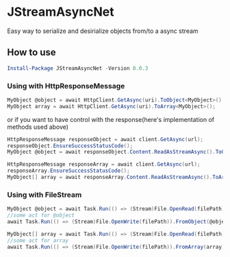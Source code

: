 # JStreamAsyncNet

Easy way to serialize and desirialize objects from/to a async stream

## How to use

```powershell
Install-Package JStreamAsyncNet -Version 0.0.3
```

### Using with HttpResponseMessage

```c#
MyObject @object = await HttpClient.GetAsync(uri).ToObject<MyObject>();
MyObject array = await HttpClient.GetAsync(uri).ToArray<MyObject>();
```

or if you want to have control with the response(here's implementation of methods used above)

```c#
HttpResponseMessage responseObject = await client.GetAsync(url);
responseObject.EnsureSuccessStatusCode();
MyObject @object = await responseObject.Content.ReadAsStreamAsync().ToObject<MyObject>();

HttpResponseMessage responseArray = await client.GetAsync(url);
responseArray.EnsureSuccessStatusCode();
MyObject[] array = await responseArray.Content.ReadAsStreamAsync().ToArray<MyObject>();
```

### Using with FileStream

```c#
MyObject @object = await Task.Run(() => (Stream)File.OpenRead(filePath)).ToObject<MyObject>();
//some act for @object
await Task.Run(() => (Stream)File.OpenWrite(filePath)).FromObject(@object);

MyObject[] array = await Task.Run(() => (Stream)File.OpenRead(filePath)).ToArray<MyObject>();
//some act for array
await Task.Run(() => (Stream)File.OpenWrite(filePath)).FromArray(array);
```
